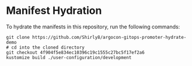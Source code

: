 # Manifest Hydration

To hydrate the manifests in this repository, run the following commands:

```shell
git clone https://github.com/Shirly8/argocon-gitops-promoter-hydrate-demo
# cd into the cloned directory
git checkout 4f904f5e834ec10396c19c1555c27bc5f17ef2a6
kustomize build ./user-configuration/development
```
